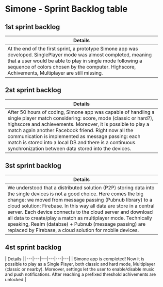 # Simone - Sprint Backlog table

## 1st sprint backlog

| Details |
|---|
| At the end of the first sprint, a prototype Simone app was developed. SinglePlayer mode was almost completed, meaning that a user would be able to play in single mode following a sequence of colors chosen by the computer. Highscore, Achivements, Multiplayer are still missing. | 
## 2st sprint backlog

| Details |
|---|
| After 50 hours of coding, Simone app was capable of handling a single player match considering: score, mode (classic or hard?), highscore and achievements. Moreover, it is possible to play a match again another Facebook friend. Right now all the communication is implemented as message passing: each match is stored into a local DB and there is a continuous synchronization between data stored into the devices.| 
## 3st sprint backlog

| Details |
|---|
| We understood that a distributed solution (P2P) storing data into the single devices is not a good choice. Here comes the big change: we moved from message passing (Pubnub library) to a cloud solution: Firebase. In this way all data are store in a central server. Each device connects to the cloud server and download all data to create/play a match as multiplayer mode. Technically speaking, Realm (databse) + Pubnub (message passing) are replaced by Firebase, a cloud solution for mobile devices.|
## 4st sprint backlog

| Details |
|---|---|---|---|---|---|
| Simone app is completed! Now it is possible to play as a Single Player, both classic and hard mode, Multiplayer (classic or nearby). Moreover, settings let the user to enable/disable music and push notifications. After reaching a prefixed threshold achivements are unlocked.|